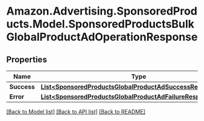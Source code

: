 # Amazon.Advertising.SponsoredProducts.Model.SponsoredProductsBulkGlobalProductAdOperationResponse

## Properties

Name | Type | Description | Notes
------------ | ------------- | ------------- | -------------
**Success** | [**List&lt;SponsoredProductsGlobalProductAdSuccessResponseItem&gt;**](SponsoredProductsGlobalProductAdSuccessResponseItem.md) |  | [optional] 
**Error** | [**List&lt;SponsoredProductsGlobalProductAdFailureResponseItem&gt;**](SponsoredProductsGlobalProductAdFailureResponseItem.md) |  | [optional] 

[[Back to Model list]](../README.md#documentation-for-models) [[Back to API list]](../README.md#documentation-for-api-endpoints) [[Back to README]](../README.md)

